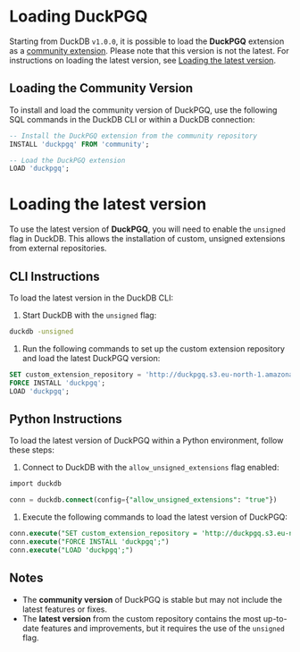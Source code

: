 # Loading DuckPGQ

Starting from DuckDB `v1.0.0`, it is possible to load the **DuckPGQ** extension as a [community extension](https://community-extensions.duckdb.org/extensions/duckpgq.html). Please note that this version is not the latest. For instructions on loading the latest version, see [Loading the latest version](https://www.notion.so/Loading-DuckPGQ-29eda93a97b140e1861614cce1f5498c?pvs=21).

## Loading the Community Version

To install and load the community version of DuckPGQ, use the following SQL commands in the DuckDB CLI or within a DuckDB connection:

```sql
-- Install the DuckPGQ extension from the community repository
INSTALL 'duckpgq' FROM 'community';

-- Load the DuckPGQ extension
LOAD 'duckpgq';
```

# Loading the latest version

To use the latest version of **DuckPGQ**, you will need to enable the `unsigned` flag in DuckDB. This allows the installation of custom, unsigned extensions from external repositories.

## CLI Instructions

To load the latest version in the DuckDB CLI:

1. Start DuckDB with the `unsigned` flag:

```bash
duckdb -unsigned
```

1. Run the following commands to set up the custom extension repository and load the latest DuckPGQ version:

```sql
SET custom_extension_repository = 'http://duckpgq.s3.eu-north-1.amazonaws.com';
FORCE INSTALL 'duckpgq';
LOAD 'duckpgq';
```

## Python Instructions

To load the latest version of DuckPGQ within a Python environment, follow these steps:

1. Connect to DuckDB with the `allow_unsigned_extensions` flag enabled:

```sql
import duckdb

conn = duckdb.connect(config={"allow_unsigned_extensions": "true"})
```

1. Execute the following commands to load the latest version of DuckPGQ:

```sql
conn.execute("SET custom_extension_repository = 'http://duckpgq.s3.eu-north-1.amazonaws.com';")
conn.execute("FORCE INSTALL 'duckpgq';")
conn.execute("LOAD 'duckpgq';")
```

## Notes

- The **community version** of DuckPGQ is stable but may not include the latest features or fixes.
- The **latest version** from the custom repository contains the most up-to-date features and improvements, but it requires the use of the `unsigned` flag.
